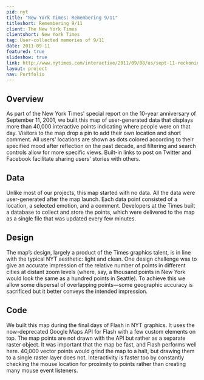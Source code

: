 ```yaml
---
pid: nyt
title: "New York Times: Remembering 9/11"
titleshort: Remembering 9/11
client: The New York Times
clientshort: New York Times
tag: User-collected memories of 9/11
date: 2011-09-11
featured: true
slideshow: true
link: http://www.nytimes.com/interactive/2011/09/08/us/sept-11-reckoning/where-were-you-september-11-map.html
layout: project
nav: Portfolio
---
```


## Overview
As part of the New York Times' special report on the 10-year anniversary of September 11, 2001, we built this map of user-generated data that displays more than 40,000 interactive points indicating where people were on that day. Visitors to the map drop a pin to add their own location and short comment. All users' locations are shown as dots colored according to their specified mood after reflection on the past decade, and filtering and search controls allow for more specific views. Built-in links to post on Twitter and Facebook facilitate sharing users' stories with others.

## Data
Unlike most of our projects, this map started with no data. All the data were user-generated after the map launch. Each data point consisted of a location, a selected emotion, and a comment. Developers at the Times built a database to collect and store the points, which were delivered to the map as a single file that was updated every few minutes.

## Design
The map’s design, largely a product of the Times graphics talent, is in line with the typical NYT aesthetic: light and clean. One design challenge was to give an accurate impression of the relative number of points in different cities at distant zoom levels (where, say, a thousand points in New York would look the same as a hundred points in Seattle). To achieve this we allow some dispersal of overlapping points—some geographic accuracy is sacrificed but it better conveys the intended impression.

## Code
We built this map during the final days of Flash in NYT graphics. It uses the now-deprecated Google Maps API for Flash with a few custom elements on top. The map points are not drawn with the API but rather as a separate raster object. It was important that the map be fast, and Flash performs well here. 40,000 vector points would grind the map to a halt, but drawing them to a single raster layer does not. Interactivity is faster too by constantly checking the mouse location for proximity to points rather than creating many mouse event listeners.
